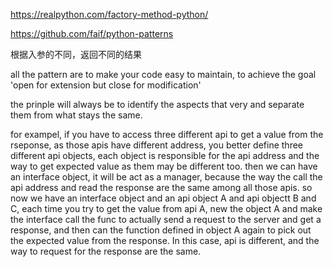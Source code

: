 https://realpython.com/factory-method-python/

https://github.com/faif/python-patterns

根据入参的不同，返回不同的结果

all the pattern are to make your code easy to maintain, to achieve the goal 'open for extension but close for modification'

the prinple will always be to identify the aspects that very and separate them from what stays the same.

for exampel, if you have to access three different api to get a value from the rseponse,
as those apis have different address, you better define three different api objects, each object is responsible for the
api address and the way to get expected value as them may be different too.
then we can have an interface object, it will be act as a manager, because the way the call the api address and read the response are the same
among all those apis. so now we have an interface object and an api object A and api objectt B and C,
each time you try to get the value from api A, new the object A  and make the interface call the func to actually
send a request to the server and get a response, and then can the function defined in object A again to
pick out the expected value from the response.
In this case, api is different, and the way to request for the response are the same.


